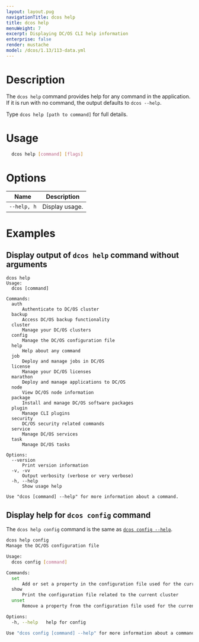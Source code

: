 ```yaml
---
layout: layout.pug
navigationTitle: dcos help
title: dcos help
menuWeight: 7
excerpt: Displaying DC/OS CLI help information
enterprise: false
render: mustache
model: /dcos/1.13/113-data.yml
---
```


# Description
The `dcos help` command provides help for any command in the application. If it is run with no command, the output defaults to `dcos --help`.

Type `dcos help [path to command]` for full details.

# Usage

```bash
  dcos help [command] [flags]
```
# Options


| Name |  Description |
|---------|-------------|
| `--help, h`   |   Display usage. |



# Examples

## Display output of `dcos help` command without arguments

```
dcos help
Usage:
  dcos [command]

Commands:
  auth
      Authenticate to DC/OS cluster
  backup
      Access DC/OS backup functionality
  cluster
      Manage your DC/OS clusters
  config
      Manage the DC/OS configuration file
  help
      Help about any command
  job
      Deploy and manage jobs in DC/OS
  license
      Manage your DC/OS licenses
  marathon
      Deploy and manage applications to DC/OS
  node
      View DC/OS node information
  package
      Install and manage DC/OS software packages
  plugin
      Manage CLI plugins
  security
      DC/OS security related commands
  service
      Manage DC/OS services
  task
      Manage DC/OS tasks

Options:
  --version
      Print version information
  -v, -vv
      Output verbosity (verbose or very verbose)
  -h, --help
      Show usage help

Use "dcos [command] --help" for more information about a command.
```

## Display help for `dcos config` command

The `dcos help config` command is the same as [`dcos config --help`](/1.13/cli/command-reference/dcos-config/).

```bash
dcos help config
Manage the DC/OS configuration file

Usage:
  dcos config [command]

Commands:
  set
      Add or set a property in the configuration file used for the current cluster
  show
      Print the configuration file related to the current cluster
  unset
      Remove a property from the configuration file used for the current cluster

Options:
  -h, --help   help for config

Use "dcos config [command] --help" for more information about a command.
```
